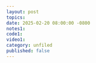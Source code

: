 ```yaml
---
layout: post
topics: 
date: 2025-02-20 08:00:00 -0800
notes1: 
code1: 
video1: 
category: unfiled
published: false
---
```

